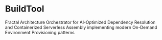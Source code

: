 # BuildTool
Fractal Architecture Orchestrator for AI-Optimized Dependency Resolution and Containerized Serverless Assembly implementing modern On-Demand Environment Provisioning patterns
